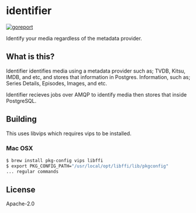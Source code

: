 
# identifier

[![goreport](https://goreportcard.com/badge/github.com/tritonmedia/identifier)](https://goreportcard.com/report/github.com/tritonmedia/identifier)

Identify your media regardless of the metadata provider.

## What is this?

Identifier identifies media using a metadata provider such as; TVDB, Kitsu, IMDB, and etc, and stores that information in Postgres. Information, such as; Series Details, Episodes, Images, and etc.

Identifier recieves jobs over AMQP to identify media then stores that inside PostgreSQL.

## Building

This uses libvips which requires vips to be installed.

### Mac OSX

```bash
$ brew install pkg-config vips libffi
$ export PKG_CONFIG_PATH="/usr/local/opt/libffi/lib/pkgconfig"
... regular commands
```

## License

Apache-2.0
